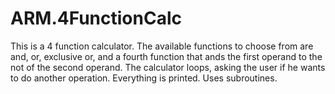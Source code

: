 # ARM.4FunctionCalc
This is a 4 function calculator. The available functions to choose from are and, or, exclusive or, and a fourth function that ands the first operand to the not of the second operand. The calculator loops, asking the user if he wants to do another operation. Everything is printed. Uses subroutines.
